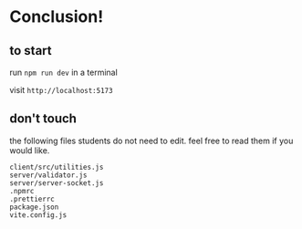 # Conclusion!

## to start

run `npm run dev` in a terminal

visit `http://localhost:5173`

## don't touch

the following files students do not need to edit. feel free to read them if you would like.

```
client/src/utilities.js
server/validator.js
server/server-socket.js
.npmrc
.prettierrc
package.json
vite.config.js
```
